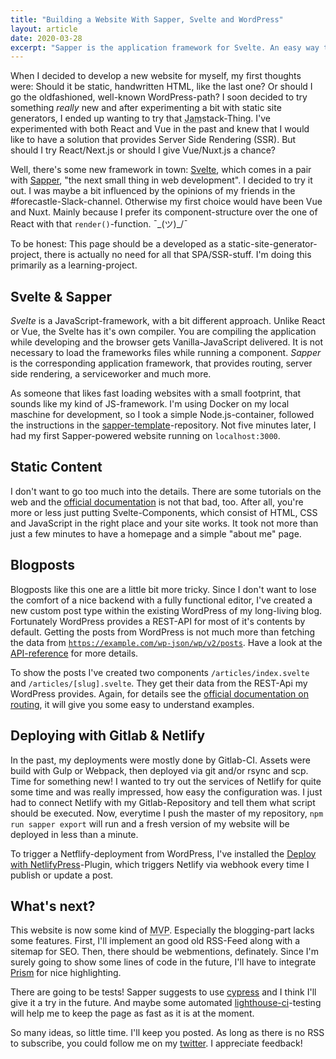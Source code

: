 ```yaml
---
title: "Building a Website With Sapper, Svelte and WordPress"
layout: article
date: 2020-03-28
excerpt: "Sapper is the application framework for Svelte. An easy way to build a server side rendered single page application. (Bingo!) WordPress is used as a backend for articles like this one. Here are some details."
---
```


When I decided to develop a new website for myself, my first thoughts were: Should it be static, handwritten HTML, like the last one? Or should I go the oldfashioned, well-known WordPress-path? I soon decided to try something <em>really</em> new and after experimenting a bit with static site generators, I ended up wanting to try that <abbr title="JavaScript, APIs, and Markup">Jam</abbr>stack-Thing. I've experimented with both React and Vue in the past and knew that I would like to have a solution that provides Server Side Rendering (SSR). But should I try React/Next.js or should I give Vue/Nuxt.js a chance?

Well, there's some new framework in town: <a href="https://svelte.dev">Svelte</a>, which comes in a pair with <a href="https://sapper.svelte.dev">Sapper</a>, "the next small thing in web development". I decided to try it out. I was maybe a bit influenced by the opinions of my friends in the #forecastle-Slack-channel. Otherwise my first choice would have been Vue and Nuxt. Mainly because I prefer its component-structure over the one of React with that <code>render()</code>-function. ¯\_(ツ)\_/¯

To be honest: This page should be a developed as a static-site-generator-project, there is actually no need for all that SPA/SSR-stuff. I'm doing this primarily as a learning-project.

## Svelte &amp; Sapper

<em>Svelte</em> is a JavaScript-framework, with a bit different approach. Unlike React or Vue, the Svelte has it's own compiler. You are compiling the application while developing and the browser gets Vanilla-JavaScript delivered. It is not necessary to load the frameworks files while running a component. <em>Sapper</em> is the corresponding application framework, that provides routing, server side rendering, a serviceworker and much more.

As someone that likes fast loading websites with a small footprint, that sounds like my kind of JS-framework. I'm using Docker on my local maschine for development, so I took a simple Node.js-container, followed the instructions in the <a href="https://github.com/sveltejs/sapper-template">sapper-template</a>-repository. Not five minutes later, I had my first Sapper-powered website running on <code>localhost:3000</code>.

## Static Content

I don't want to go too much into the details. There are some tutorials on the web and the <a href="https://sapper.svelte.dev/docs#Getting_started">official documentation</a> is not that bad, too. After all, you're more or less just putting Svelte-Components, which consist of HTML, CSS and JavaScript in the right place and your site works. It took not more than just a few minutes to have a homepage and a simple "about me" page.

## Blogposts

Blogposts like this one are a little bit more tricky. Since I don't want to lose the comfort of a nice backend with a fully functional editor, I've created a new custom post type within the existing WordPress of my long-living blog. Fortunately WordPress provides a REST-API for most of it's contents by default. Getting the posts from WordPress is not much more than fetching the data from <code>https://example.com/wp-json/wp/v2/posts</code>. Have a look at the <a href="https://developer.wordpress.org/rest-api/reference/">API-reference</a> for more details.

To show the posts I've created two components <code>/articles/index.svelte</code> and <code>/articles/[slug].svelte</code>. They get their data from the REST-Api my WordPress provides. Again, for details see the <a href="https://sapper.svelte.dev/docs#Routing">official documentation on routing</a>, it will give you some easy to understand examples.

## Deploying with Gitlab &amp; Netlify

In the past, my deployments were mostly done by Gitlab-CI. Assets were build with Gulp or Webpack, then deployed via git and/or rsync and scp. Time for something new! I wanted to try out the services of Netlify for quite some time and was really impressed, how easy the configuration was. I just had to connect Netlify with my Gitlab-Repository and tell them what script should be executed. Now, everytime I push the master of my repository, <code>npm run sapper export</code> will run and a fresh version of my website will be deployed in less than a minute.

To trigger a Netflify-deployment from WordPress, I've installed the <a href="https://wordpress.org/plugins/deploy-netlifypress/">Deploy with NetlifyPress</a>-Plugin, which triggers Netlify via webhook every time I publish or update a post.

## What's next?

This website is now some kind of <abbr title="minimum viable product">MVP</abbr>. Especially the blogging-part lacks some features. First, I'll implement an good old RSS-Feed along with a sitemap for SEO. Then, there should be webmentions, definately. Since I'm surely going to show some lines of code in the future, I'll have to integrate <a href="https://prismjs.com/">Prism</a> for nice highlighting.

There are going to be tests! Sapper suggests to use <a href="https://www.cypress.io/">cypress</a> and I think I'll give it a try in the future. And maybe some automated <a href="https://github.com/GoogleChrome/lighthouse-ci">lighthouse-ci</a>-testing will help me to keep the page as fast as it is at the moment.

So many ideas, so little time. I'll keep you posted. As long as there is no RSS to subscribe, you could follow me on my <a href="https://twitter.com/schneyra/">twitter</a>. I appreciate feedback!
